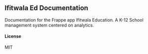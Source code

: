 ## Ifitwala Ed Documentation

Documentation for the Frappe app Ifitwala Education. A K-12 School management system centered on analytics. 

#### License

MIT